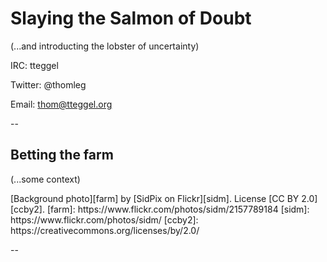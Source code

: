 # Slaying the Salmon of Doubt

(...and introducting the lobster of uncertainty)

IRC: tteggel

Twitter: @thomleg

Email: thom@tteggel.org

--

<!-- .slide: data-background="salmon-farm.jpg" -->

## Betting the farm
(...some context)

<footer>
[Background photo][farm] by [SidPix on Flickr][sidm]. License [CC BY 2.0][ccby2].
[farm]: https://www.flickr.com/photos/sidm/2157789184
[sidm]: https://www.flickr.com/photos/sidm/
[ccby2]: https://creativecommons.org/licenses/by/2.0/
</footer>

--

